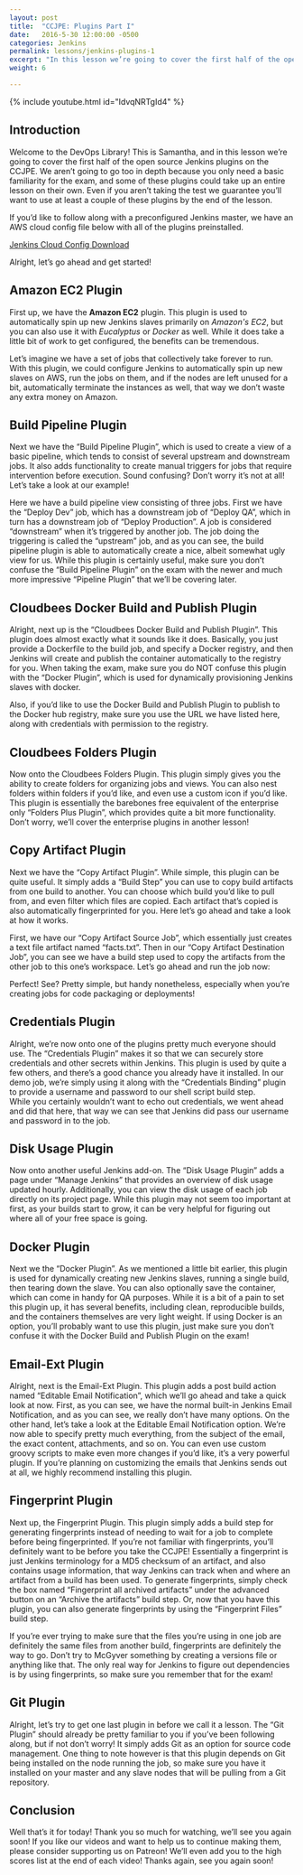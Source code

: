 ```yaml
---
layout: post
title:  "CCJPE: Plugins Part I"
date:   2016-5-30 12:00:00 -0500
categories: Jenkins
permalink: lessons/jenkins-plugins-1
excerpt: "In this lesson we’re going to cover the first half of the open source Jenkins plugins on the CCJPE"
weight: 6

---
```

{% include youtube.html id="IdvqNRTgId4" %}

Introduction
------------
Welcome to the DevOps Library!  This is Samantha, and in this lesson we’re going to cover the first half of the open source Jenkins plugins on the CCJPE.  We aren’t going to go too in depth because you only need a basic familiarity for the exam, and some of these plugins could take up an entire lesson on their own.  Even if you aren’t taking the test we guarantee you’ll want to use at least a couple of these plugins by the end of the lesson.  

If you’d like to follow along with a preconfigured Jenkins master, we have an AWS cloud config file below with all of the plugins preinstalled.

[Jenkins Cloud Config Download](http://www.devopslibrary.com/jenkinscloud.txt)

Alright, let’s go ahead and get started!

Amazon EC2 Plugin
-----------------
First up, we have the **Amazon EC2** plugin.  This plugin is used to automatically spin up new Jenkins slaves primarily on *Amazon's EC2*, but you can also use it with *Eucalyptus* or *Docker* as well.  While it does take a little bit of work to get configured, the benefits can be tremendous.  

Let’s imagine we have a set of jobs that collectively take forever to run.  
With this plugin, we could configure Jenkins to automatically spin up new slaves on AWS, run the jobs on them, and if the nodes are left unused for a bit, automatically terminate the instances as well, that way we don’t waste any extra money on Amazon.

Build Pipeline Plugin
---------------------
Next we have the “Build Pipeline Plugin”, which is used to create a view of a basic pipeline, which tends to consist of several upstream and downstream jobs.  It also adds functionality to create manual triggers for jobs that require intervention before execution.  Sound confusing?  Don’t worry it’s not at all!  Let’s take a look at our example!  

Here we have a build pipeline view consisting of three jobs.  First we have the “Deploy Dev” job, which has a downstream job of “Deploy QA”, which in turn has a downstream job of “Deploy Production”.  A job is considered “downstream” when it’s triggered by another job.  The job doing the triggering is called the “upstream” job, and as you can see, the build pipeline plugin is able to automatically create a nice, albeit somewhat ugly view for us.
While this plugin is certainly useful, make sure you don’t confuse the “Build Pipeline Plugin” on the exam with the newer and much more impressive “Pipeline Plugin” that we’ll be covering later.

Cloudbees Docker Build and Publish Plugin  
-----------------------------------------
Alright, next up is the “Cloudbees Docker Build and Publish Plugin”.  This plugin does almost exactly what it sounds like it does.  Basically, you just provide a Dockerfile to the build job, and specify a Docker registry, and then Jenkins will create and publish the container automatically to the registry for you.  When taking the exam, make sure you do NOT confuse this plugin with the “Docker Plugin”, which is used for dynamically provisioning Jenkins slaves with docker.

Also, if you’d like to use the Docker Build and Publish Plugin to publish to the Docker hub registry, make sure you use the URL we have listed here, along with credentials with permission to the registry.

Cloudbees Folders Plugin
------------------------
Now onto the Cloudbees Folders Plugin.  This plugin simply gives you the ability to create folders for organizing jobs and views.  You can also nest folders within folders if you’d like, and even use a custom icon if you’d like.  This plugin is essentially the barebones free equivalent of the enterprise only “Folders Plus Plugin”, which provides quite a bit more functionality.  Don’t worry, we’ll cover the enterprise plugins in another lesson!

Copy Artifact Plugin
--------------------
Next we have the “Copy Artifact Plugin”.  While simple, this plugin can be quite useful.  It simply adds a “Build Step” you can use to copy build artifacts from one build to another.  You can choose which build you’d like to pull from, and even filter which files are copied.  Each artifact that’s copied is also automatically fingerprinted for you.  Here let’s go ahead and take a look at how it works.

First, we have our “Copy Artifact Source Job”, which essentially just creates a text file artifact named “facts.txt”.  Then in our “Copy Artifact Destination Job”, you can see we have a build step used to copy the artifacts from the other job to this one’s workspace.  Let’s go ahead and run the job now:

Perfect!  See?  Pretty simple, but handy nonetheless, especially when you’re creating jobs for code packaging or deployments!

Credentials Plugin
------------------
Alright, we’re now onto one of the plugins pretty much everyone should use.  The “Credentials Plugin” makes it so that we can securely store credentials and other secrets within Jenkins.  This plugin is used by quite a few others, and there’s a good chance you already have it installed.  In our demo job, we’re simply using it along with the “Credentials Binding” plugin to provide a username and password to our shell script build step.  
While you certainly wouldn’t want to echo out credentials, we went ahead and did that here, that way we can see that Jenkins did pass our username and password in to the job.

Disk Usage Plugin
-----------------
Now onto another useful Jenkins add-on.  The “Disk Usage Plugin” adds a page under “Manage Jenkins” that provides an overview of disk usage updated hourly.  Additionally, you can view the disk usage of each job directly on its project page.  While this plugin may not seem too important at first, as your builds start to grow, it can be very helpful for figuring out where all of your free space is going.

Docker Plugin
-------------
Next we the “Docker Plugin”.  As we mentioned a little bit earlier, this plugin is used for dynamically creating new Jenkins slaves, running a single build, then tearing down the slave.  You can also optionally save the container, which can come in handy for QA purposes.  While it is a bit of a pain to set this plugin up, it has several benefits, including clean, reproducible builds, and the containers themselves are very light weight.  If using Docker is an option, you’ll probably want to use this plugin, just make sure you don’t confuse it with the Docker Build and Publish Plugin on the exam!

Email-Ext Plugin
----------------
Alright, next is the Email-Ext Plugin.  This plugin adds a post build action named “Editable Email Notification”, which we’ll go ahead and take a quick look at now.  First, as you can see, we have the normal built-in Jenkins Email Notification, and as you can see, we really don’t have many options.  On the other hand, let’s take a look at the Editable Email Notification option.  We’re now able to specify pretty much everything, from the subject of the email, the exact content, attachments, and so on.  You can even use custom groovy scripts to make even more changes if you’d like, it’s a very powerful plugin.  If you’re planning on customizing the emails that Jenkins sends out at all, we highly recommend installing this plugin.

Fingerprint Plugin
------------------
Next up, the Fingerprint Plugin.  This plugin simply adds a build step for generating fingerprints instead of needing to wait for a job to complete before being fingerprinted.  If you’re not familiar with fingerprints, you’ll definitely want to be before you take the CCJPE!  Essentially a fingerprint is just Jenkins terminology for a MD5 checksum of an artifact, and also contains usage information, that way Jenkins can track when and where an artifact from a build has been used.  To generate fingerprints, simply check the box named “Fingerprint all archived artifacts” under the advanced button on an “Archive the artifacts” build step.  Or, now that you have this plugin, you can also generate fingerprints by using the “Fingerprint Files” build step.  

If you’re ever trying to make sure that the files you’re using in one job are definitely the same files from another build, fingerprints are definitely the way to go.  Don’t try to McGyver something by creating a versions file or anything like that.  The only real way for Jenkins to figure out dependencies is by using fingerprints, so make sure you remember that for the exam!  

Git Plugin
----------
Alright, let’s try to get one last plugin in before we call it a lesson.  The “Git Plugin” should already be pretty familiar to you if you’ve been following along, but if not don’t worry!  It simply adds Git as an option for source code management.  One thing to note however is that this plugin depends on Git being installed on the node running the job, so make sure you have it installed on your master and any slave nodes that will be pulling from a Git repository.

Conclusion
----------
Well that’s it for today!  Thank you so much for watching, we’ll see you again soon!  If you like our videos and want to help us to continue making them, please consider supporting us on Patreon!  We’ll even add you to the high scores list at the end of each video!  Thanks again, see you again soon!
